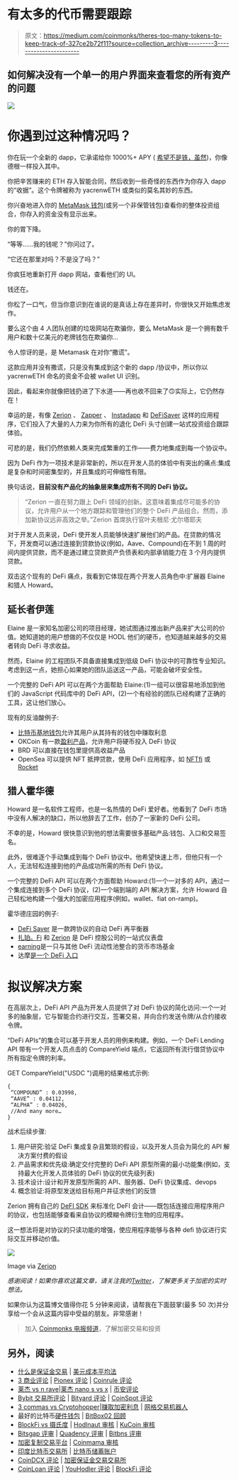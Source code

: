 # 有太多的代币需要跟踪

> 原文：<https://medium.com/coinmonks/theres-too-many-tokens-to-keep-track-of-327ce2b72f11?source=collection_archive---------3----------------------->

## 如何解决没有一个单一的用户界面来查看您的所有资产的问题

![](img/8420e6ed807898b45c56deae1d2c3ef2.png)

# 你遇到过这种情况吗？

你在玩一个全新的 dapp，它承诺给你 1000%+ APY ( [希望不是铁，虽然](https://twitter.com/IronFinance))，你像德根一样投入其中。

你把辛苦赚来的 ETH 存入智能合同，然后收到一些奇怪的东西作为你存入 dapp 的“收据”。这个令牌被称为 yacrenwETH 或类似的莫名其妙的东西。

你兴奋地进入你的 [MetaMask 钱包](https://metamask.io/)(或另一个非保管钱包)查看你的整体投资组合，你存入的资金没有显示出来。

你的胃下降。

“等等……我的钱呢？”你问过了。

“它还在那里对吗？不是没了吗？”

你疯狂地重新打开 dapp 网站，查看他们的 UI。

钱还在。

你松了一口气，但当你意识到在谁说的是真话上存在差异时，你很快又开始焦虑发作。

要么这个由 4 人团队创建的垃圾网站在欺骗你，要么 MetaMask 是一个拥有数千用户和数十亿美元的老牌钱包在欺骗你…

令人惊讶的是，是 Metamask 在对你“撒谎”。

这款应用并没有撒谎，只是没有集成到这个新的 dapp /协议中，所以你以 yacrenwETH 命名的资金不会被 wallet UI 识别。

因此，看起来你就像把钱扔进了下水道——再也收不回来了🙃实际上，它仍然存在！

幸运的是，有像 [Zerion](http://zerion.io/) 、 [Zapper](http://zapper.fi) 、 [Instadapp](https://instadapp.io/) 和 [DeFiSaver](https://defisaver.com/) 这样的应用程序，它们投入了大量的人力来为你所有的退化 DeFi 头寸创建一站式投资组合跟踪体验。

可悲的是，我们仍然依赖人类来完成繁重的工作——费力地集成到每一个协议中。

因为 DeFi 作为一项技术是非常新的，所以在开发人员的体验中有突出的痛点:集成是复杂和时间密集型的，并且集成的可伸缩性有限。

换句话说，**目前没有产品化的抽象层来集成所有不同的 DeFi 协议。**

> “Zerion 一直在努力跟上 DeFi 领域的创新。这意味着集成尽可能多的协议，允许用户从一个地方跟踪和管理他们的整个 DeFi 产品组合。然而，添加新协议远非高效之举。”Zerion 首席执行官叶夫根尼·尤尔塔耶夫

对于开发人员来说，DeFi 使开发人员能够快速扩展他们的产品。在贷款的情况下，开发商可以通过连接到贷款协议(例如，Aave、Compound)在不到 1 周的时间内提供贷款，而不是通过建立贷款资产负债表和内部承销能力在 3 个月内提供贷款。

双击这个现有的 DeFi 痛点，我看到它体现在两个开发人员角色中:扩展器 Elaine 和猎人 Howard。

## **延长者伊莲**

Elaine 是一家知名加密公司的项目经理，她试图通过推出新产品来扩大公司的价值。她知道她的用户想做的不仅仅是 HODL 他们的硬币，也知道越来越多的交易者转向 DeFi 寻求收益。

然而，Elaine 的工程团队不具备直接集成到低级 DeFi 协议中的可靠性专业知识。考虑到这一点，她担心如果她的团队运送这一产品，可能会破坏安全性。

一个完整的 DeFi API 可以在两个方面帮助 Elaine:(1)一组可以很容易地添加到他们的 JavaScript 代码库中的 DeFi API，(2)一个有经验的团队已经构建了正确的工具，这让他们放心。

现有的反油酸例子:

*   [比特币基地钱包](https://blog.coinbase.com/coinbase-wallet-makes-it-easier-to-earn-interest-through-defi-apps-65fe4524aef2)允许其用户从其持有的钱包中赚取利息
*   OKCoin 有一款[盈利产品](https://www.okcoin.com/earn)，允许用户将硬币投入 DeFi 协议
*   BRD 可以直接在钱包里提供高收益产品
*   OpenSea 可以提供 NFT 抵押贷款，使用 DeFi 应用程序，如 [NFTfi](https://nftfi.com/) 或 [Rocket](/@AlexMasmej/introducing-rocket-get-a-loan-against-your-nfts-f67b1b5738f0)

## **猎人霍华德**

Howard 是一名软件工程师，也是一名热情的 DeFi 爱好者。他看到了 DeFi 市场中没有人解决的缺口，所以他辞去了工作，创办了一家新的 DeFi 公司。

不幸的是，Howard 很快意识到他的想法需要很多基础产品:钱包、入口和交易签名。

此外，很难逐个手动集成到每个 DeFi 协议中。他希望快速上市，但他只有一个人，无法轻松连接到他的产品成功所需的所有 DeFi 协议。

一个完整的 DeFi API 可以在两个方面帮助 Howard:(1)一个一对多的 API，通过一个集成连接到多个 DeFi 协议，(2)一个端到端的 API 解决方案，允许 Howard 自己轻松地构建一个强大的加密应用程序(例如，wallet、fiat on-ramp)。

霍华德庄园的例子:

*   [DeFi Saver](https://defisaver.com/) 是一款跨协议的自动 DeFi 再平衡器
*   [扎珀。Fi](https://zapper.fi/dashboard) 和 [Zerion](https://zerion.io/) 是 DeFi 控股公司的一站式仪表盘
*   [earning](http://yearn.finance)是一只与其他 DeFi 流动性池整合的货币市场基金
*   达摩[是一个 DeFi 入口](https://www.dharma.io/)

# 拟议解决方案

在高层次上，DeFi API 产品为开发人员提供了对 DeFi 协议的简化访问:一个一对多的抽象层，它与智能合约进行交互，签署交易，并向合约发送令牌/从合约接收令牌。

“DeFi APIs”的集合可以基于开发人员的用例来构建。例如，一个 DeFi Lending API 带有一个开发人员点击的 CompareYield 端点，它返回所有流行借贷协议中所有指定令牌的利率。

GET CompareYield("USDC ")调用的结果格式示例:

```
{
 “COMPOUND” : 0.03998,
 “AAVE” : 0.04112,
 “ALPHA” : 0.04026,
 //And many more…
}
```

战术后续步骤:

1.  用户研究:验证 DeFi 集成复杂且繁琐的假设，以及开发人员会为简化的 API 解决方案付费的假设
2.  产品需求和优先级:确定交付完整的 DeFi API 原型所需的最小功能集(例如，支持最大化开发人员体验的 DeFi 协议的优先级列表)
3.  技术设计:设计和开发原型所需的 API、服务器、DeFi 协议集成、devops
4.  概念验证:将原型发送给目标用户并征求他们的反馈

Zerion 拥有自己的 [DeFI SDK](https://blog.zerion.io/defi-sdk-making-money-lego-work-1dc08b8982cf) 来标准化 DeFI 会计——既包括连接应用程序用户的协议，也包括能够查看来自协议的模糊令牌衍生物的应用程序。

这一想法将是对协议的只读功能的增强，使应用程序能够与各种 defi 协议进行实际交互并移动价值。

![](img/eb822bb0f0f5e57b9576203a5ad8d45b.png)

Image via [Zerion](https://blog.zerion.io/defi-sdk-making-money-lego-work-1dc08b8982cf)

*感谢阅读！如果你喜欢这篇文章，请关注我的*[*Twitter*](http://twitter.com/0xjim)*，了解更多关于加密的实时想法。*

如果你认为这篇博文值得你花 5 分钟来阅读，请帮我在下面鼓掌(最多 50 次)并分享给一个会从这篇内容中受益的朋友。非常感谢！

> 加入 [Coinmonks 电报频道](https://t.me/coincodecap)，了解加密交易和投资

## 另外，阅读

*   [什么是保证金交易](https://blog.coincodecap.com/margin-trading) | [美元成本平均法](https://blog.coincodecap.com/dca)
*   [3 商业评论](/coinmonks/3commas-review-an-excellent-crypto-trading-bot-2020-1313a58bec92) | [Pionex 评论](/coinmonks/pionex-review-exchange-with-crypto-trading-bot-1e459d0191ea) | [Coinrule 评论](/coinmonks/coinrule-review-2021-a-beginner-friendly-crypto-trading-bot-daf0504848ba)
*   [莱杰 vs n rave](/coinmonks/ledger-vs-ngrave-zero-7e40f0c1d694)|[莱杰 nano s vs x](/coinmonks/ledger-nano-s-vs-x-battery-hardware-price-storage-59a6663fe3b0) | [币安评论](/coinmonks/binance-review-ee10d3bf3b6e)
*   [Bybit 交易所评论](/coinmonks/bybit-exchange-review-dbd570019b71) | [Bityard 评论](/coinmonks/bityard-review-7d104239be35) | [CoinSpot 评论](https://blog.coincodecap.com/coinspot-review)
*   [3 commas vs Cryptohopper](/coinmonks/3commas-vs-pionex-vs-cryptohopper-best-crypto-bot-6a98d2baa203)|[赚取加密利息](/coinmonks/earn-crypto-interest-b10b810fdda3) | [网格交易机器人](https://blog.coincodecap.com/grid-trading)
*   最好的比特币[硬件钱包](/coinmonks/the-best-cryptocurrency-hardware-wallets-of-2020-e28b1c124069?source=friends_link&sk=324dd9ff8556ab578d71e7ad7658ad7c) | [BitBox02 回顾](/coinmonks/bitbox02-review-your-swiss-bitcoin-hardware-wallet-c36c88fff29)
*   [BlockFi vs 摄氏度](/coinmonks/blockfi-vs-celsius-vs-hodlnaut-8a1cc8c26630) | [Hodlnaut 审核](/coinmonks/hodlnaut-review-best-way-to-hodl-is-to-earn-interest-on-your-bitcoin-6658a8c19edf) | [KuCoin 审核](https://blog.coincodecap.com/kucoin-review)
*   [Bitsgap 评审](/coinmonks/bitsgap-review-a-crypto-trading-bot-that-makes-easy-money-a5d88a336df2) | [Quadency 评审](/coinmonks/quadency-review-a-crypto-trading-automation-platform-3068eaa374e1) | [Bitbns 评审](/coinmonks/bitbns-review-38256a07e161)
*   [加密复制交易平台](/coinmonks/top-10-crypto-copy-trading-platforms-for-beginners-d0c37c7d698c) | [Coinmama 审核](/coinmonks/coinmama-review-ace5641bde6e)
*   [印度比特币交易所](/coinmonks/bitcoin-exchange-in-india-7f1fe79715c9) | [比特币储蓄账户](/coinmonks/bitcoin-savings-account-e65b13f92451)
*   [CoinDCX 评论](/coinmonks/coindcx-review-8444db3621a2) | [加密保证金交易交易所](https://blog.coincodecap.com/crypto-margin-trading-exchanges)
*   [CoinLoan 评论](/coinmonks/coinloan-review-18128b9badc4) | [YouHodler 评论](/coinmonks/youhodler-4-easy-ways-to-make-money-98969b9689f2) | [BlockFi 评论](/coinmonks/blockfi-review-53096053c097)